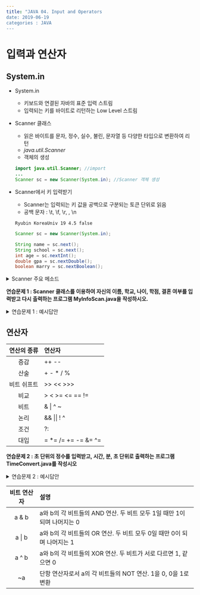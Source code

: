 ```yaml
---
title: "JAVA 04. Input and Operators
date: 2019-06-19
categories : JAVA
---
```


# 입력과 연산자

## System.in

* System.in
  * 키보드와 연결된 자바의 표준 입력 스트림
  * 입력되는 키를 바이트로 리턴하는 Low Level 스트림
* Scanner 클래스
  * 읽은 바이트를 문자, 정수, 실수, 불린, 문자열 등 다양한 타입으로 변환하여 리턴
  * *java.util.Scanner*
  * 객체의 생성
  ~~~java
  import java.util.Scanner; //import
  ...
  Scanner sc = new Scanner(System.in); //Scanner 객체 생성
  ~~~
* Scanner에서 키 입력받기
  * Scanner는 입력되는 키 값을 공백으로 구분되는 토큰 단위로 읽음
  * 공백 문자 : \t, \f, \r,  , \n
  
  ```
  Ryubin KoreaUniv 19 4.5 false
  ```
  
  ~~~java
  Scanner sc = new Scanner(System.in);
  
  String name = sc.next();
  String school = sc.next();
  int age = sc.nextInt();
  double gpa = sc.nextDouble();
  boolean marry = sc.nextBoolean();
  ~~~
  
<details><summary>Scanner 주요 메소드</summary>
{% highlight java %}
String next() : 다음 토큰을 문자열로 리턴
byte nextByte()
short nextShort()
int nextInt()
long nextLong()
float nextFloat()
double nextDouble()
String nextLine() : '\n'을 포함하는 한 라인을 읽고 '\n'을 버린 나머지만 리턴
void close() : Scanner 사용 종료
boolean hasNext() : 현재 입력된 토큰이 있으면 true, 아니면 새로운 입력이 들어올때까지 기다리고, 
                    새로운 입력이 들어오면 그때 true 리턴. Ctrl+Z 키가 입력되면 입력 끝이므로 false 리턴
{%end highlight %}
</details>

**연습문제 1 : Scanner 클래스를 이용하여 자신의 이름, 학교, 나이, 학점, 결혼 여부를 입력받고
다시 출력하는 프로그램 MyInfoScan.java을 작성하시오.**

<details><summary>연습문제 1 : 예시답안</summary>
{% highlight java %}
import java.util.Scanner;

public class MyInfoScan {
	public static void main(String[] args) {
		Scanner sc = new Scanner(System.in);
		String name = sc.next();
		String school = sc.next();
		int age = sc.nextInt();
		double gpa = sc.nextDouble();
		boolean marry = sc.nextBoolean();
		System.out.println(name+" "+school+" "+age+" "+gpa+" "+marry);
	}
}
{% endhighlight %}
</details>

## 연산자
| 연산의 종류 | 연산자 |
|:---:|:---|
| 증감 | ++ -- |
| 산술 | + - * / % |
| 비트 쉬프트 | >> << >>> |
| 비교 | > < >= <= == != |
| 비트 | & &#124; ^ ~ |
| 논리 | && &#124;&#124; ! ^ |
| 조건 | ?: |
| 대입 | = *= /= += -= &= ^= |= <<= >>= >>>= |

**연습문제 2 : 초 단위의 정수를 입력받고, 시간, 분, 초 단위로 출력하는 프로그램 TimeConvert.java를 작성시오**

<details><summary>연습문제 2 : 예시답안</summary>
{% highlight java %}
import java.util.Scanner;

public class TimeConvert {
	public static void main(String[] args) {
		Scanner sc = new Scanner(System.in);
		
		int time = sc.nextInt();
		
		int hour = time/60/60;
		int min = time/60%60;
		int sec = time%60;
		
		System.out.println(time+"초 = "+hour+"시간 "+min+"분 "+sec+"초");
	}
}
{% endhighlight %}
</details>

| 비트 연산자 | 설명 |
|:---:|:---|
| a & b | a와 b의 각 비트들의 AND 연산. 두 비트 모두 1일 때만 1이 되며 나머지는 0 |
| a &#124; b | a와 b의 각 비트들의 OR 연산. 두 비트 모두 0일 때만 0이 되며 나머지는 1 |
| a ^ b | a와 b의 각 비트들의 XOR 연산. 두 비트가 서로 다르면 1, 같으면 0 |
| ~a | 단항 연산자로서 a의 각 비트들의 NOT 연산. 1을 0, 0을 1로 변환 |
